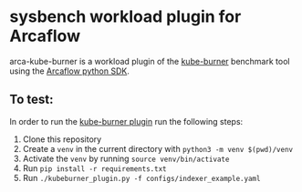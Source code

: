 # sysbench workload plugin for Arcaflow

arca-kube-burner is a workload plugin of the [kube-burner](https://github.com/cloud-bulldozer/kube-burner) benchmark tool
using the [Arcaflow python SDK](https://github.com/arcalot/arcaflow-plugin-sdk-python).


## To test:

In order to run the [kube-burner plugin](kube-burner-plugin.py) run the following steps:

1. Clone this repository
2. Create a `venv` in the current directory with `python3 -m venv $(pwd)/venv`
3. Activate the `venv` by running `source venv/bin/activate`
4. Run `pip install -r requirements.txt`
5. Run `./kubeburner_plugin.py -f configs/indexer_example.yaml`
